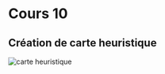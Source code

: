 # Cours 10
## Création de carte heuristique



![carte heuristique](https://user-images.githubusercontent.com/24527925/142661119-81a9daef-d9e5-44fc-82d2-acb13a808073.png)
